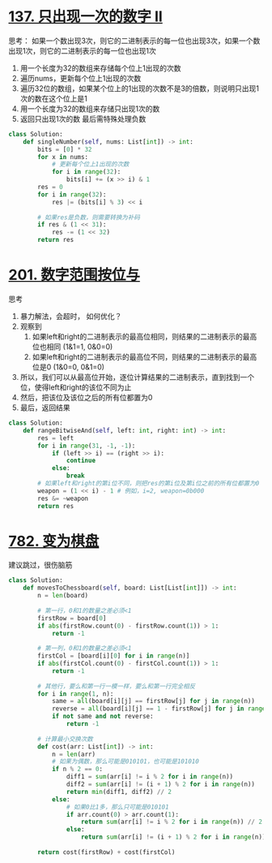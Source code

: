 # [137. 只出现一次的数字 II](https://leetcode.cn/problems/single-number-ii/)
思考：
如果一个数出现3次，则它的二进制表示的每一位也出现3次，如果一个数出现1次，则它的二进制表示的每一位也出现1次
1. 用一个长度为32的数组来存储每个位上1出现的次数
2. 遍历nums，更新每个位上1出现的次数
3. 遍历32位的数组，如果某个位上的1出现的次数不是3的倍数，则说明只出现1次的数在这个位上是1
4. 用一个长度为32的数组来存储只出现1次的数
5. 返回只出现1次的数
最后需特殊处理负数
```python fold
class Solution:
    def singleNumber(self, nums: List[int]) -> int:
        bits = [0] * 32
        for x in nums:
            # 更新每个位上1出现的次数
            for i in range(32):
                bits[i] += (x >> i) & 1
        res = 0
        for i in range(32):
            res |= (bits[i] % 3) << i
        
        # 如果res是负数，则需要转换为补码
        if res & (1 << 31):
            res -= (1 << 32)
        return res
```

# [201. 数字范围按位与](https://leetcode.cn/problems/bitwise-and-of-numbers-range/)
思考
1. 暴力解法，会超时， 如何优化？
2. 观察到
	1. 如果left和right的二进制表示的最高位相同，则结果的二进制表示的最高位也相同 (1&1=1, 0&0=0)
	2. 如果left和right的二进制表示的最高位不同，则结果的二进制表示的最高位是0 (1&0=0, 0&1=0)
3. 所以，我们可以从最高位开始，逐位计算结果的二进制表示，直到找到一个位，使得left和right的该位不同为止
4. 然后，把该位及该位之后的所有位都置为0
5. 最后，返回结果
```python fold
class Solution:
    def rangeBitwiseAnd(self, left: int, right: int) -> int:
        res = left
        for i in range(31, -1, -1):
            if (left >> i) == (right >> i):
                continue
            else:
                break
        # 如果left和right的第i位不同，则把res的第i位及第i位之前的所有位都置为0
        weapon = (1 << i) - 1 # 例如，i=2, weapon=0b000
        res &= ~weapon
        return res
```

# [782. 变为棋盘](https://leetcode.cn/problems/transform-to-chessboard/)
建议跳过，很伤脑筋
```python fold
class Solution:
    def movesToChessboard(self, board: List[List[int]]) -> int:
        n = len(board)
        
        # 第一行，0和1的数量之差必须<1
        firstRow = board[0]
        if abs(firstRow.count(0) - firstRow.count(1)) > 1:
            return -1
        
        # 第一列，0和1的数量之差必须<1
        firstCol = [board[i][0] for i in range(n)]
        if abs(firstCol.count(0) - firstCol.count(1)) > 1:
            return -1
        
        # 其他行，要么和第一行一模一样，要么和第一行完全相反
        for i in range(1, n):
            same = all(board[i][j] == firstRow[j] for j in range(n))
            reverse = all(board[i][j] == 1 - firstRow[j] for j in range(n))
            if not same and not reverse:
                return -1
        
        # 计算最小交换次数
        def cost(arr: List[int]) -> int:
            n = len(arr)
            # 如果为偶数，那么可能是010101，也可能是101010
            if n % 2 == 0:
                diff1 = sum(arr[i] != i % 2 for i in range(n))
                diff2 = sum(arr[i] != (i + 1) % 2 for i in range(n))
                return min(diff1, diff2) // 2
            else:
                # 如果0比1多，那么只可能是010101
                if arr.count(0) > arr.count(1):
                    return sum(arr[i] != i % 2 for i in range(n)) // 2
                else:
                    return sum(arr[i] != (i + 1) % 2 for i in range(n)) // 2
    
        return cost(firstRow) + cost(firstCol)
```
